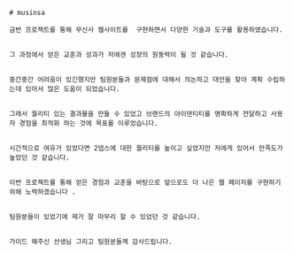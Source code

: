     # musinsa

    금번 프로젝트를 통해 무신사 웹사이트를  구현하면서 다양한 기술과 도구를 활용하였습니다.

    
    그 과정에서 얻은 교훈과 성과가 저에겐 성장의 원동력이 될 것 같습니다.

    
    중간중간 어려움이 있긴했지만 팀원분들과 문제점에 대해서 의논하고 대안을 찾아 계획 수립하는데 있어서 많은 도움이 되었습니다.

    
    그래서 퀄리티 있는 결과물을 만들 수 있었고 브랜드의 아이덴티티를 명확하게 전달하고 사용자 경험을 최적화 하는 것에 목표를 이루었습니다.

    
    시간적으로 여유가 있었다면 2뎁스에 대한 퀄리티를 높이고 싶었지만 저에게 있어서 만족도가 높았던 것 같습니다.

    
    이번 프로젝트를 통해 얻은 경험과 교훈을 바탕으로 앞으로도 더 나은 웹 페이지를 구현하기 위해 노력하겠습니다 .

    
    팀원분들이 있었기에 제가 잘 마무리 할 수 있었던 것 같습니다.

    
    가이드 해주신 선생님 그리고 팀원분들께 감사드립니다.
